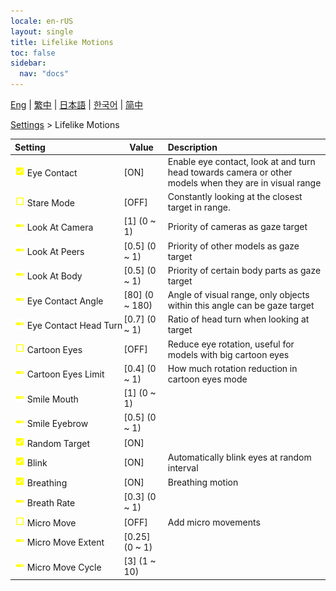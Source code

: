 ```yaml
---
locale: en-rUS
layout: single
title: Lifelike Motions
toc: false
sidebar:
  nav: "docs"
---
```

[Eng](/dancexr/menu/2025.4/actor/lifelike_motions) | [繁中](/tw/dancexr/menu/2025.4/actor/lifelike_motions) | [日本語](/jp/dancexr/menu/2025.4/actor/lifelike_motions) | [한국어](/kr/dancexr/menu/2025.4/actor/lifelike_motions) | [简中](/zh/dancexr/menu/2025.4/actor/lifelike_motions)

[Settings](../menu#Settings) > Lifelike Motions



| Setting | Value | Description |
| :--- | --- | :--- |
|<nobr> ![check_on icon](/images/icon/ic_check_on.png)  Eye Contact</nobr>| [ON] | Enable eye contact, look at and turn head towards camera or other models when they are in visual range
|<nobr> ![check_off icon](/images/icon/ic_check_off.png)  Stare Mode</nobr>| [OFF] | Constantly looking at the closest target in range.
|<nobr> ![slider icon](/images/icon/ic_slider.png)  Look At Camera</nobr>| [1] (0 ~ 1) | Priority of cameras as gaze target
|<nobr> ![slider icon](/images/icon/ic_slider.png)  Look At Peers</nobr>| [0.5] (0 ~ 1) | Priority of other models as gaze target
|<nobr> ![slider icon](/images/icon/ic_slider.png)  Look At Body</nobr>| [0.5] (0 ~ 1) | Priority of certain body parts as gaze target
|<nobr> ![slider icon](/images/icon/ic_slider.png)  Eye Contact Angle</nobr>| [80] (0 ~ 180) | Angle of visual range, only objects within this angle can be gaze target
|<nobr> ![slider icon](/images/icon/ic_slider.png)  Eye Contact Head Turn</nobr>| [0.7] (0 ~ 1) | Ratio of head turn when looking at target
|<nobr> ![check_off icon](/images/icon/ic_check_off.png)  Cartoon Eyes</nobr>| [OFF] | Reduce eye rotation, useful for models with big cartoon eyes
|<nobr> ![slider icon](/images/icon/ic_slider.png)  Cartoon Eyes Limit</nobr>| [0.4] (0 ~ 1) | How much rotation reduction in cartoon eyes mode
|<nobr> ![slider icon](/images/icon/ic_slider.png)  Smile Mouth</nobr>| [1] (0 ~ 1) | 
|<nobr> ![slider icon](/images/icon/ic_slider.png)  Smile Eyebrow</nobr>| [0.5] (0 ~ 1) | 
|<nobr> ![check_on icon](/images/icon/ic_check_on.png)  Random Target</nobr>| [ON] | 
|<nobr> ![check_on icon](/images/icon/ic_check_on.png)  Blink</nobr>| [ON] | Automatically blink eyes at random interval
|<nobr> ![check_on icon](/images/icon/ic_check_on.png)  Breathing</nobr>| [ON] | Breathing motion
|<nobr> ![slider icon](/images/icon/ic_slider.png)  Breath Rate</nobr>| [0.3] (0 ~ 1) | 
|<nobr> ![check_off icon](/images/icon/ic_check_off.png)  Micro Move</nobr>| [OFF] | Add micro movements
|<nobr> ![slider icon](/images/icon/ic_slider.png)  Micro Move Extent</nobr>| [0.25] (0 ~ 1) | 
|<nobr> ![slider icon](/images/icon/ic_slider.png)  Micro Move Cycle</nobr>| [3] (1 ~ 10) | 
